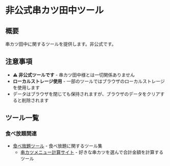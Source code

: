 # 非公式串カツ田中ツール

## 概要

串カツ田中に関するツールを提供します。非公式です。

## 注意事項

- **⚠️ 非公式ツールです** - 串カツ田中様とは一切関係ありません
- **ローカルストレージ使用** - 一部のツールではブラウザのローカルストレージを使用します
- データはブラウザを閉じても保持されますが、ブラウザのデータをクリアすると削除されます

## ツール一覧

### 食べ放題関連

- [食べ放題ツール](./all-you-can-eat/) - 食べ放題に関するツール集
  - [串カツメニュー計算サイト](./all-you-can-eat/index.html) - 好きな串カツを選んで合計金額を計算するツール
